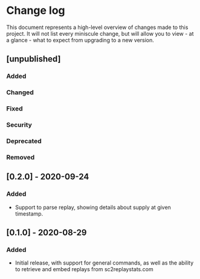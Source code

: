 # Change log

This document represents a high-level overview of changes made to this project.
It will not list every miniscule change, but will allow you to view - at a
glance - what to expect from upgrading to a new version.

## [unpublished]

### Added

### Changed

### Fixed

### Security

### Deprecated

### Removed

## [0.2.0] - 2020-09-24

### Added

- Support to parse replay, showing details about supply at given timestamp.

## [0.1.0] - 2020-08-29

### Added

- Initial release, with support for general commands, as well as the ability to
  retrieve and embed replays from sc2replaystats.com
